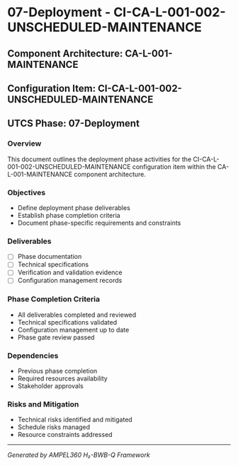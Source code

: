 # 07-Deployment - CI-CA-L-001-002-UNSCHEDULED-MAINTENANCE

## Component Architecture: CA-L-001-MAINTENANCE
## Configuration Item: CI-CA-L-001-002-UNSCHEDULED-MAINTENANCE
## UTCS Phase: 07-Deployment

### Overview
This document outlines the deployment phase activities for the CI-CA-L-001-002-UNSCHEDULED-MAINTENANCE configuration item within the CA-L-001-MAINTENANCE component architecture.

### Objectives
- Define deployment phase deliverables
- Establish phase completion criteria
- Document phase-specific requirements and constraints

### Deliverables
- [ ] Phase documentation
- [ ] Technical specifications
- [ ] Verification and validation evidence
- [ ] Configuration management records

### Phase Completion Criteria
- All deliverables completed and reviewed
- Technical specifications validated
- Configuration management up to date
- Phase gate review passed

### Dependencies
- Previous phase completion
- Required resources availability
- Stakeholder approvals

### Risks and Mitigation
- Technical risks identified and mitigated
- Schedule risks managed
- Resource constraints addressed

---
*Generated by AMPEL360 H₂-BWB-Q Framework*
